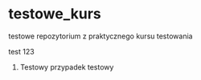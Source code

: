 # testowe_kurs
testowe repozytorium z praktycznego kursu testowania

test 123

1. Testowy przypadek testowy 